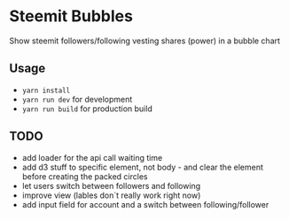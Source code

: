 # Steemit Bubbles
Show steemit followers/following vesting shares (power) in a bubble chart

## Usage
* `yarn install`
* `yarn run dev` for development
* `yarn run build` for production build


## TODO
* add loader for the api call waiting time
* add d3 stuff to specific element, not body - and clear the element before creating the packed circles
* let users switch between followers and following
* improve view (lables don´t really work right now)
* add input field for account and a switch between following/follower
